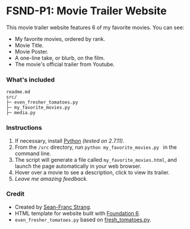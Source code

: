 #  FSND-P1: Movie Trailer Website

This movie trailer website features 6 of my favorite movies. You can see:

  - My favorite movies, ordered by rank.
  - Movie Title.
  - Movie Poster.
  - A one-line take, or blurb, on the film.
  - The movie's official trailer from Youtube.

### What's included
```
readme.md
src/
├─ even_fresher_tomatoes.py
├─ my_favorite_movies.py
├─ media.py
```

### Instructions
1. If necessary, install [Python] *(tested on 2.7.11)*. 
2. From the `/src` directory, run `python my_favorite_movies.py ` in the command line.
2. The script will generate a file called `my_favorite_movies.html`, and launch the page automatically in your web browser.
3. Hover over a movie to see a description, click to view its trailer.
4. *Leave me amazing feedback.*

### Credit
- Created by [Sean-Franc Strang]. 
- HTML template for website built with [Foundation 6].
- `even_fresher_tomatoes.py` based on [fresh_tomatoes.py]. 

[Sean-Franc Strang]: <mailto:sean.franc.sf@gmail.com>
[Foundation 6]: <http://foundation.zurb.com/>
[fresh_tomatoes.py]: <https://github.com/adarsh0806/ud036_StarterCode/blob/master/fresh_tomatoes.py>
[python]:<https://www.python.org/downloads/>